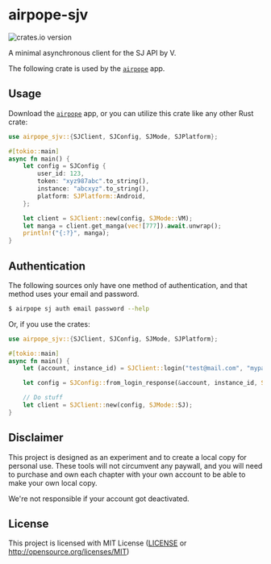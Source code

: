 # airpope-sjv

![crates.io version](https://img.shields.io/crates/v/airpope-sjv)

A minimal asynchronous client for the SJ API by V.

The following crate is used by the [`airpope`][airpope crates] app.

## Usage

Download the [`airpope`][airpope crates] app, or you can utilize this crate like any other Rust crate:

```rust
use airpope_sjv::{SJClient, SJConfig, SJMode, SJPlatform};

#[tokio::main]
async fn main() {
    let config = SJConfig {
        user_id: 123,
        token: "xyz987abc".to_string(),
        instance: "abcxyz".to_string(),
        platform: SJPlatform::Android,
    };

    let client = SJClient::new(config, SJMode::VM);
    let manga = client.get_manga(vec![777]).await.unwrap();
    println!("{:?}", manga);
}
```

## Authentication

The following sources only have one method of authentication, and that method uses your email and password.

```bash
$ airpope sj auth email password --help
```

Or, if you use the crates:

```rust
use airpope_sjv::{SJClient, SJConfig, SJMode, SJPlatform};

#[tokio::main]
async fn main() {
    let (account, instance_id) = SJClient::login("test@mail.com", "mypassword", SJMode::SJ, SJPlatform::Android).await.unwrap();

    let config = SJConfig::from_login_response(&account, instance_id, SJPlatform::Android);

    // Do stuff
    let client = SJClient::new(config, SJMode::SJ);
}
```

## Disclaimer

This project is designed as an experiment and to create a local copy for personal use. These tools will not circumvent any paywall, and you will need to purchase and own each chapter with your own account to be able to make your own local copy.

We're not responsible if your account got deactivated.

## License

This project is licensed with MIT License ([LICENSE](https://github.com/noaione/airpope-mango/blob/master/LICENSE) or http://opensource.org/licenses/MIT)

[airpope crates]: https://crates.io/crates/airpope